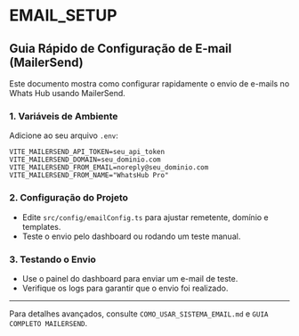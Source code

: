# EMAIL_SETUP

## Guia Rápido de Configuração de E-mail (MailerSend)

Este documento mostra como configurar rapidamente o envio de e-mails no Whats Hub usando MailerSend.

### 1. Variáveis de Ambiente
Adicione ao seu arquivo `.env`:
```env
VITE_MAILERSEND_API_TOKEN=seu_api_token
VITE_MAILERSEND_DOMAIN=seu_dominio.com
VITE_MAILERSEND_FROM_EMAIL=noreply@seu_dominio.com
VITE_MAILERSEND_FROM_NAME="WhatsHub Pro"
```

### 2. Configuração do Projeto
- Edite `src/config/emailConfig.ts` para ajustar remetente, domínio e templates.
- Teste o envio pelo dashboard ou rodando um teste manual.

### 3. Testando o Envio
- Use o painel do dashboard para enviar um e-mail de teste.
- Verifique os logs para garantir que o envio foi realizado.

---
Para detalhes avançados, consulte `COMO_USAR_SISTEMA_EMAIL.md` e `GUIA COMPLETO MAILERSEND`.
